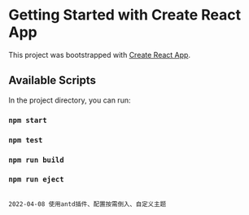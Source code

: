 # Getting Started with Create React App

This project was bootstrapped with [Create React App](https://github.com/facebook/create-react-app).

## Available Scripts

In the project directory, you can run:
### `npm start`

### `npm test`

### `npm run build`

### `npm run eject`

```

2022-04-08 使用antd插件、配置按需倒入、自定义主题

```